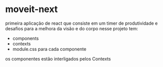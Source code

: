 # moveit-next
primeira aplicação de react que consiste em um timer de produtividade e desafios para a melhora da visão e do corpo
nesse projeto tem: 
* components
* contexts
* module.css para cada componente

os componentes estão interligados pelos Contexts
